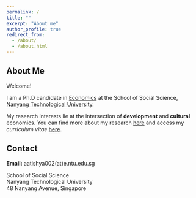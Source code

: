 ```yaml
---
permalink: /
title: ""
excerpt: "About me"
author_profile: true
redirect_from: 
  - /about/
  - /about.html
---
```



## About Me
Welcome! 

I am a Ph.D candidate in [Economics](https://www.ntu.edu.sg/sss/economics) at the School of Social Science, [Nanyang Technological University](https://www.ntu.edu.sg/). 

My research interests lie at the intersection of **development** and **cultural** economics. You can find more about my research [here](research) and access my *curriculum vitae* [here](cv). 

## Contact
**Email:** aatishya002(at)e.ntu.edu.sg

School of Social Science  
Nanyang Technological University  
48 Nanyang Avenue, Singapore  



